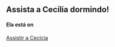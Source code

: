 ## Assista a Cecília dormindo!

#### Ela está on

[Assistir a Cecícia](https://perfect-newt-22.loca.lt)


